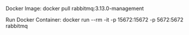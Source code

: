 Docker Image: docker pull rabbitmq:3.13.0-management

Run Docker Container: docker run --rm -it -p 15672:15672 -p 5672:5672 rabbitmq
